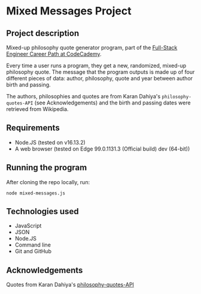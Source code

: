 # Mixed Messages Project

## Project description

Mixed-up philosophy quote generator program, part of the [Full-Stack Engineer Career Path at CodeCademy](https://www.codecademy.com/learn/paths/full-stack-engineer-career-path).

Every time a user runs a program, they get a new, randomized, mixed-up philosophy quote. The message that the program outputs is made up of four different pieces of data: author, philosophy, quote and year between author birth and passing.

The authors, philosophies and quotes are from Karan Dahiya's `philosophy-quotes-API` (see Acknowledgements) and the birth and passing dates were retrieved from Wikipedia.

## Requirements

- Node.JS (tested on v16.13.2)
- A web browser (tested on Edge 99.0.1131.3 (Official build) dev (64-bit))

## Running the program

After cloning the repo locally, run:

`node mixed-messages.js`

## Technologies used

- JavaScript
- JSON
- Node.JS
- Command line
- Git and GitHub

## Acknowledgements

Quotes from Karan Dahiya's [philosophy-quotes-API](https://github.com/KaranDahiya/philosophy-quotes-API)
